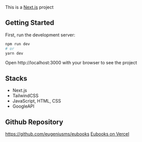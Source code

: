 This is a [Next.js](https://nextjs.org/) project 

## Getting Started

First, run the development server:

```bash
npm run dev
# or
yarn dev
```

Open http://localhost:3000 with your browser to see the project

## Stacks

- Next.js
- TailwindCSS
- JavaScript, HTML, CSS
- GoogleAPI

## Github Repository

https://github.com/eugeniusms/eubooks
[Eubooks on Vercel](https://github.com/eugeniusms/eubooks)
